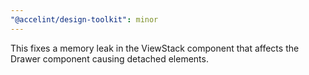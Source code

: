 ```yaml
---
"@accelint/design-toolkit": minor
---
```


This fixes a memory leak in the ViewStack component that affects the Drawer component causing detached elements.
